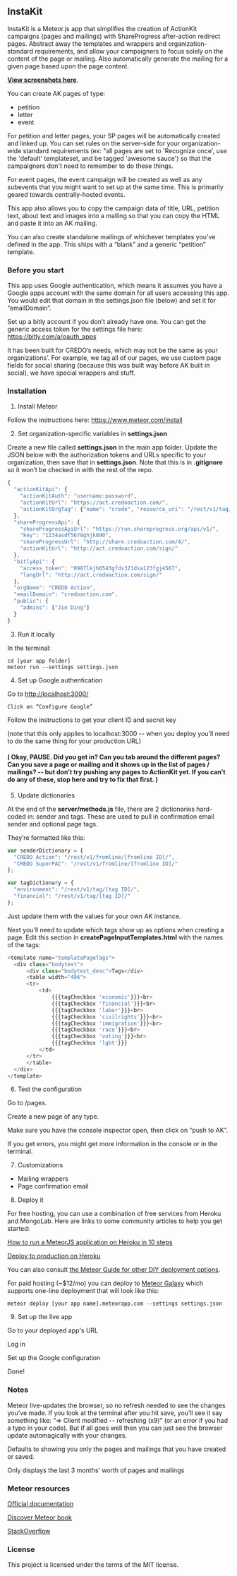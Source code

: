 ## InstaKit

InstaKit is a Meteor.js app that simplifies the creation of ActionKit campaigns (pages and mailings) with ShareProgress after-action redirect pages. Abstract away the templates and wrappers and organization-standard requirements, and allow your campaigners to focus solely on the content of the page or mailing. Also automatically generate the mailing for a given page based upon the page content.

<a href="screenshots.md">**View screenshots here**</a>.

You can create AK pages of type:
* petition
* letter
* event

For petition and letter pages, your SP pages will be automatically created and linked up. You can set rules on the server-side for your organization-wide standard requirements (ex: "all pages are set to 'Recognize once', use the 'default' templateset, and be tagged 'awesome sauce') so that the campaigners don't need to remember to do these things.

For event pages, the event campaign will be created as well as any subevents that you might want to set up at the same time. This is primarily geared towards centrally-hosted events.

This app also allows you to copy the campaign data of title, URL, petition text, about text and images into a mailing so that you can copy the HTML and paste it into an AK mailing.

You can also create standalone mailings of whichever templates you’ve defined in the app. This ships with a “blank” and a generic “petition” template.

### Before you start

This app uses Google authentication, which means it assumes you have a Google apps account with the same domain for all users accessing this app. You would edit that domain in the settings.json file (below) and set it for “emailDomain”.

Set up a bitly account if you don’t already have one. You can get the generic access token for the settings file here: https://bitly.com/a/oauth_apps

It has been built for CREDO’s needs, which may not be the same as your organizations’. For example, we tag all of our pages, we use custom page fields for social sharing (because this was built way before AK built in social), we have special wrappers and stuff.

### Installation

1. Install Meteor
	
  Follow the instructions here: https://www.meteor.com/install

2. Set organization-specific variables in **settings.json**

  Create a new file called **settings.json** in the main app folder. Update the JSON below with the authorization tokens and URLs specific to your organization, then save that in **settings.json**. Note that this is in **.gitignore** so it won’t be checked in with the rest of the repo. 

  ``` javascript
  {
    "actionKitApi": {
      "actionKitAuth": "username:password",
      "actionKitUrl": "https://act.credoaction.com/",
      "actionKitOrgTag": {"name": "credo", "resource_uri": "/rest/v1/tag/32/"}
    },
    "shareProgressApi": {
      "shareProgressApiUrl": "https://run.shareprogress.org/api/v1/",
      "key": "1234asdf5678ghjk890",
      "shareProgressUrl": "http://share.credoaction.com/4/",
      "actionKitUrl": "http://act.credoaction.com/sign/"
    },
    "bitlyApi": {
      "access_token": "0987lkjh6543gfds321dsa123fgj4567",
      "longUrl": "http://act.credoaction.com/sign/"
    },
    "orgName": "CREDO Action",
    "emailDomain": "credoaction.com",
    "public": {
      "admins": ["Jin Ding"]
    }
  }
  ```

3. Run it locally

  In the terminal:

  ```
  cd [your app folder]
  meteor run --settings settings.json
  ```

4. Set up Google authentication

  Go to <http://localhost:3000/>

	Click on “Configure Google”

  Follow the instructions to get your client ID and secret key

  (note that this only applies to localhost:3000 -- when you deploy you’ll need to do the same thing for your production URL)

  #### ( Okay, PAUSE. Did you get in? Can you tab around the different pages? Can you save a page or mailing and it shows up in the list of pages / mailings? -- but don’t try pushing any pages to ActionKit yet. If you can’t do any of these, stop here and try to fix that first. )

5. Update dictionaries

  At the end of the **server/methods.js** file, there are 2 dictionaries hard-coded in: sender and tags. These are used to pull in confirmation email sender and optional page tags.

  They’re formatted like this:

  ``` javascript
  var senderDictionary = {
  	"CREDO Action": "/rest/v1/fromline/[fromline ID]/",
  	"CREDO SuperPAC": "/rest/v1/fromline/[fromline ID]/"
  };

  var tagDictionary = {
    "environment": "/rest/v1/tag/[tag ID]/",
    "financial": "/rest/v1/tag/[tag ID]/"
  };
  ```
  Just update them with the values for your own AK instance.

  Next you’ll need to update which tags show up as options when creating a page. Edit this section in **createPageInputTemplates.html** with the names of the tags:

  ``` javascript
  <template name="templatePageTags">
  	<div class="bodytext">
  		<div class="bodytext_desc">Tags</div>
  		<table width="496">
  		<tr>
  			<td>
  				{{{tagCheckbox 'economic'}}}<br>
  				{{{tagCheckbox 'financial'}}}<br>
  				{{{tagCheckbox 'labor'}}}<br>
  				{{{tagCheckbox 'civilrights'}}}<br>
  				{{{tagCheckbox 'immigration'}}}<br>
  				{{{tagCheckbox 'race'}}}<br>
  				{{{tagCheckbox 'voting'}}}<br>
  				{{{tagCheckbox 'lgbt'}}}
  			</td>
  		</tr>
  		</table>
  	</div>
  </template>
  ```

6. Test the configuration

  Go to /pages.

  Create a new page of any type.

  Make sure you have the console inspector open, then click on “push to AK”.

  If you get errors, you might get more information in the console or in the terminal.

7. Customizations
  * Mailing wrappers
  * Page confirmation email

8. Deploy it

  For free hosting, you can use a combination of free services from Heroku and MongoLab. Here are links to some community articles to help you get started:

   [How to run a MeteorJS application on Heroku in 10 steps](https://medium.com/@leonardykris/how-to-run-a-meteor-js-application-on-heroku-in-10-steps-7aceb12de234?mkt_tok=3RkMMJWWfF9wsRonu6rNZKXonjHpfsX67uQrXqSg38431UFwdcjKPmjr1YIBTsd0aPyQAgobGp5I5FEOSLfYTrZqt6wJWg%3D%3D#.omto8uft5)
   
   [Deploy to production on Heroku](http://justmeteor.com/blog/deploy-to-production-on-heroku/?mkt_tok=3RkMMJWWfF9wsRonu6rNZKXonjHpfsX67uQrXqSg38431UFwdcjKPmjr1YIBTsd0aPyQAgobGp5I5FEOSLfYTrZqt6wJWg%3D%3D)

   You can also consult [the Meteor Guide for other DIY deployment options](http://guide.meteor.com/deployment.html?mkt_tok=3RkMMJWWfF9wsRonu6rNZKXonjHpfsX67uQrXqSg38431UFwdcjKPmjr1YIBTsd0aPyQAgobGp5I5FEOSLfYTrZqt6wJWg%3D%3D).

   For paid hosting (~$12/mo) you can deploy to [Meteor Galaxy](https://www.meteor.com/galaxy/) which supports one-line deployment that will look like this:

  `meteor deploy [your app name].meteorapp.com --settings settings.json`

9. Set up the live app
  
  Go to your deployed app's URL

  Log in
  
  Set up the Google configuration
  
  Done!
  
### Notes

Meteor live-updates the browser, so no refresh needed to see the changes you’ve made. If you look at the terminal after you hit save, you’ll see it say something like: “=> Client modified -- refreshing (x9)” (or an error if you had a typo in your code). But if all goes well then you can just see the browser update automagically with your changes.

Defaults to showing you only the pages and mailings that you have created or saved.

Only displays the last 3 months’ worth of pages and mailings

### Meteor resources

[Official documentation](http://docs.meteor.com/#/full/quickstart)

[Discover Meteor book](https://www.discovermeteor.com/)

[StackOverflow](https://stackoverflow.com/questions/tagged/meteor)

### License

This project is licensed under the terms of the MIT license.
